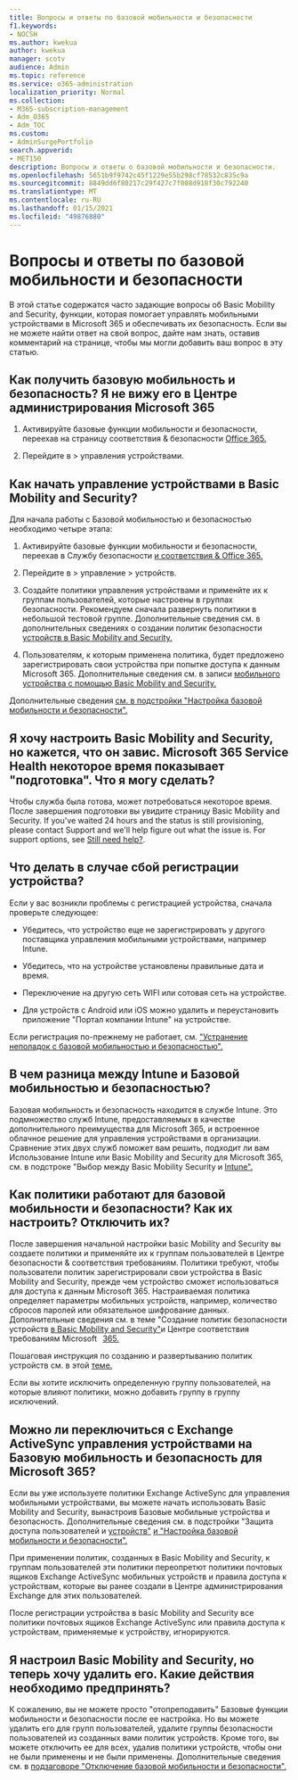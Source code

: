 ```yaml
---
title: Вопросы и ответы по базовой мобильности и безопасности
f1.keywords:
- NOCSH
ms.author: kwekua
author: kwekua
manager: scotv
audience: Admin
ms.topic: reference
ms.service: o365-administration
localization_priority: Normal
ms.collection:
- M365-subscription-management
- Adm_O365
- Adm_TOC
ms.custom:
- AdminSurgePortfolio
search.appverid:
- MET150
description: Вопросы и ответы о базовой мобильности и безопасности.
ms.openlocfilehash: 5651b9f9742c45f1229e55b298cf78532c835c9a
ms.sourcegitcommit: 8849dd6f80217c29f427c7f008d918f30c792240
ms.translationtype: MT
ms.contentlocale: ru-RU
ms.lasthandoff: 01/15/2021
ms.locfileid: "49876880"
---
```

# <a name="basic-mobility-and-security-frequently-asked-questions-faq"></a>Вопросы и ответы по базовой мобильности и безопасности

В этой статье содержатся часто задающие вопросы об Basic Mobility and Security, функции, которая помогает управлять мобильными устройствами в Microsoft 365 и обеспечивать их безопасность. Если вы не можете найти ответ на свой вопрос, дайте нам знать, оставив комментарий на странице, чтобы мы могли добавить ваш вопрос в эту статью.

## <a name="how-can-i-get-basic-mobility-and-security-i-dont-see-it-in-the-microsoft-365-admin-center"></a>Как получить базовую мобильность и безопасность? Я не вижу его в Центре администрирования Microsoft 365

1.  Активируйте базовые функции мобильности и безопасности, переехав на страницу соответствия & безопасности [Office 365.](https://protection.office.com/)

2.  Перейдите в > управления устройствами.

## <a name="how-can-i-get-started-with-device-management-in-basic-mobility-and-security"></a>Как начать управление устройствами в Basic Mobility and Security?

Для начала работы с Базовой мобильностью и безопасностью необходимо четыре этапа: 

1. Активируйте базовые функции мобильности и безопасности, переехав в Службу безопасности [и соответствия & Office 365.](https://protection.office.com/)

2. Перейдите в > управление > устройств.
    
3. Создайте политики управления устройствами и применйте их к группам пользователей, которые настроены в группах безопасности. Рекомендуем сначала развернуть политики в небольшой тестовой группе. Дополнительные сведения см. в дополнительных сведениях о создании политик безопасности [устройств в Basic Mobility and Security.](create-device-security-policies.md)

4. Пользователям, к которым применена политика, будет предложено зарегистрировать свои устройства при попытке доступа к данным Microsoft 365. Дополнительные сведения см. в записи [мобильного устройства с помощью Basic Mobility and Security.](enroll-your-mobile-device.md)

Дополнительные сведения [см. в подстройки "Настройка базовой мобильности и безопасности".](set-up.md)

## <a name="im-trying-to-set-up-basic-mobility-and-security-but-it-seems-stuck-the-microsoft-365-service-health-has-been-showing-provisioning-for-a-while-what-can-i-do"></a>Я хочу настроить Basic Mobility and Security, но кажется, что он завис. Microsoft 365 Service Health некоторое время показывает "подготовка". Что я могу сделать?

Чтобы служба была готова, может потребоваться некоторое время. После завершения подготовки вы увидите страницу Basic Mobility and Security. If you've waited 24 hours and the status is still provisioning, please contact Support and we'll help figure out what the issue is. For support options, see [Still need help?](https://support.microsoft.com/office/frequently-asked-questions-about-basic-mobility-and-security-3871f99c-c9db-4a23-86f9-902c1b02f58d#bkmk_needhelp).

## <a name="what-can-i-do-if-device-enrollment-fails"></a>Что делать в случае сбой регистрации устройства?

Если у вас возникли проблемы с регистрацией устройства, сначала проверьте следующее:

- Убедитесь, что устройство еще не зарегистрировать у другого поставщика управления мобильными устройствами, например Intune.

- Убедитесь, что на устройстве установлены правильные дата и время.

- Переключение на другую сеть WIFI или сотовая сеть на устройстве.

- Для устройств с Android или iOS можно удалить и переустановить приложение "Портал компании Intune" на устройстве.
    
Если регистрация по-прежнему не работает, см. ["Устранение неполадок с базовой мобильностью и безопасностью".](troubleshoot.md)

## <a name="whats-the-difference-between-intune-and-basic-mobility-and-security"></a>В чем разница между Intune и Базовой мобильностью и безопасностью?

Базовая мобильность и безопасность находится в службе Intune. Это подмножество служб Intune, предоставляемых в качестве дополнительного преимущества для Microsoft 365, и встроенное облачное решение для управления устройствами в организации. Сравнение этих двух служб поможет вам решить, подходит ли вам Использование Intune или Basic Mobility and Security для Microsoft 365, см. в подстроке "Выбор между Basic Mobility Security и [Intune".](choose-between-basic-mobility-and-security-and-intune.md)

## <a name="how-do-policies-work-for-basic-mobility-and-security-how-do-i-set-them-up-disable-them"></a>Как политики работают для базовой мобильности и безопасности? Как их настроить? Отключить их?

После завершения начальной настройки basic Mobility and Security вы создаете политики и применяйте их к группам пользователей в Центре безопасности & соответствия требованиям. Политики требуют, чтобы пользователи политик зарегистрировали свои устройства в Basic Mobility and Security, прежде чем устройство сможет использоваться для доступа к данным Microsoft 365. Настраиваемая политика определяет параметры мобильных устройств, например, количество сбросов паролей или обязательное шифрование данных. Дополнительные сведения см. в теме "Создание политик безопасности устройств [в Basic Mobility and Security"](create-device-security-policies.md)и Центре соответствия требованиям Microsoft   [365.](https://support.microsoft.com/office/7e696a40-b86b-4a20-afcc-559218b7b1b8)

Пошаговая инструкция по созданию и развертыванию политик устройств см. в этой [теме.](create-device-security-policies.md)

Если вы хотите исключить определенную группу пользователей, на которые влияют политики, можно добавить группу в группу исключений.

## <a name="can-i-switch-from-exchange-activesync-device-management-to-basic-mobility-and-security-for-microsoft-365"></a>Можно ли переключиться с Exchange ActiveSync управления устройствами на Базовую мобильность и безопасность для Microsoft 365?

Если вы уже используете политики Exchange ActiveSync для управления мобильными устройствами, вы можете начать использовать Basic Mobility and Security, вынастроив Базовые мобильные устройства и безопасность. Дополнительные сведения см. в подстройки "Защита доступа пользователей и [устройств"](https://go.microsoft.com/fwlink/?LinkId=615145) [и "Настройка базовой мобильности и безопасности".](set-up.md)

При применении политик, созданных в Basic Mobility and Security, к группам пользователей эти политики переопретют политики почтовых ящиков Exchange ActiveSync мобильных устройств и правила доступа к устройствам, которые вы ранее создали в Центре администрирования Exchange для этих пользователей.

После регистрации устройства в basic Mobility and Security все политики почтовых ящиков Exchange ActiveSync или правила доступа к устройствам, применяемые к устройству, игнорируются.

## <a name="i--set-up-basic-mobility-and-security-but-now-i-want-to-remove-it-what-are-the-steps"></a>Я настроил Basic Mobility and Security, но теперь хочу удалить его. Какие действия необходимо предпринять?

К сожалению, вы не можете просто "отопреподавить" Базовые функции мобильности и безопасности после ее настройка. Но вы можете удалить его для групп пользователей, удалите группы безопасности пользователей из созданных вами политик устройств. Кроме того, вы можете отключить ее для всех, удалив политики устройств, чтобы они не были применены и не были применены. Дополнительные сведения см. в [подзаговоре "Отключение базовой мобильности и безопасности".](turn-off.md)